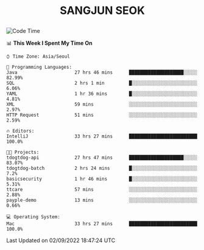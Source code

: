 <h1>
 <p align="center">
   SANGJUN SEOK
 </p>
</h1>

<!--START_SECTION:waka-->
![Code Time](http://img.shields.io/badge/Code%20Time-1%2C779%20hrs%2022%20mins-blue)

📊 **This Week I Spent My Time On** 

```text
⌚︎ Time Zone: Asia/Seoul

💬 Programming Languages: 
Java                     27 hrs 46 mins      ████████████████████░░░░░   82.99% 
SQL                      2 hrs 1 min         █░░░░░░░░░░░░░░░░░░░░░░░░   6.06% 
YAML                     1 hr 36 mins        █░░░░░░░░░░░░░░░░░░░░░░░░   4.81% 
XML                      59 mins             ░░░░░░░░░░░░░░░░░░░░░░░░░   2.97% 
HTTP Request             51 mins             ░░░░░░░░░░░░░░░░░░░░░░░░░   2.59%

🔥 Editors: 
IntelliJ                 33 hrs 27 mins      █████████████████████████   100.0%

🐱‍💻 Projects: 
tdogtdog-api             27 hrs 47 mins      ████████████████████░░░░░   83.07% 
tdogtdog-batch           2 hrs 24 mins       █░░░░░░░░░░░░░░░░░░░░░░░░   7.2% 
basicsecurity            1 hr 46 mins        █░░░░░░░░░░░░░░░░░░░░░░░░   5.31% 
ttcare                   57 mins             ░░░░░░░░░░░░░░░░░░░░░░░░░   2.88% 
payple-demo              13 mins             ░░░░░░░░░░░░░░░░░░░░░░░░░   0.66%

💻 Operating System: 
Mac                      33 hrs 27 mins      █████████████████████████   100.0%

```


 Last Updated on 02/09/2022 18:47:24 UTC
<!--END_SECTION:waka-->
